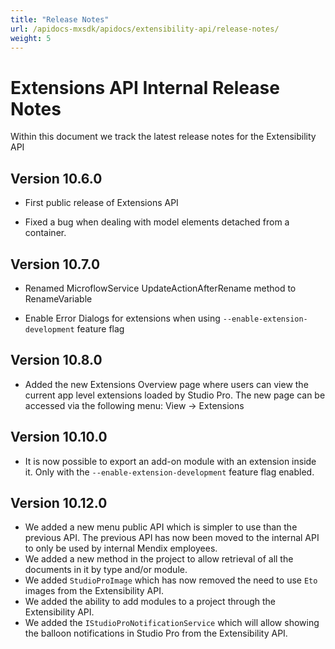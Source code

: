 ```yaml
---
title: "Release Notes"
url: /apidocs-mxsdk/apidocs/extensibility-api/release-notes/
weight: 5
---
```


# Extensions API Internal Release Notes

Within this document we track the latest release notes for the Extensibility API


## Version 10.6.0

- First public release of Extensions API

- Fixed a bug when dealing with model elements detached from a container.

## Version 10.7.0

- Renamed MicroflowService UpdateActionAfterRename method to RenameVariable

- Enable Error Dialogs for extensions when using `--enable-extension-development` feature flag

## Version 10.8.0

- Added the new Extensions Overview page where users can view the current app level extensions loaded by Studio Pro. The new page can be accessed via the following menu: View -> Extensions

## Version 10.10.0

- It is now possible to export an add-on module with an extension inside it. Only with the `--enable-extension-development` feature flag enabled.

## Version 10.12.0

- We added a new menu public API which is simpler to use than the previous API. The previous API has now been moved to the internal API to only be used by internal Mendix employees.
- We added a new method in the project to allow retrieval of all the documents in it by type and/or module.
- We added `StudioProImage` which has now removed the need to use `Eto` images from the Extensibility API.
- We added the ability to add modules to a project through the Extensibility API.
- We added the `IStudioProNotificationService` which will allow showing the balloon notifications in Studio Pro from the Extensibility API.